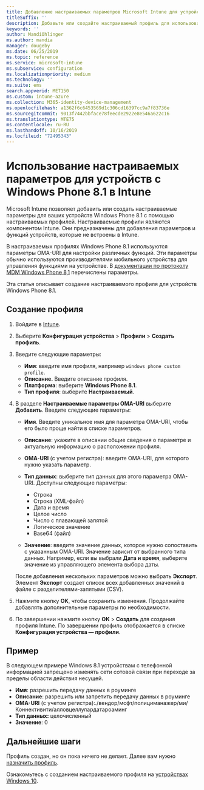 ```yaml
---
title: Добавление настраиваемых параметров Microsoft Intune для устройств Windows Phone 8.1 в Azure | Документация Майкрософт
titleSuffix: ''
description: Добавьте или создайте настраиваемый профиль для использования параметров OMA-URI для устройств под управлением Windows Phone 8.1 в Microsoft Intune.
keywords: ''
author: MandiOhlinger
ms.author: mandia
manager: dougeby
ms.date: 06/25/2019
ms.topic: reference
ms.service: microsoft-intune
ms.subservice: configuration
ms.localizationpriority: medium
ms.technology: ''
ms.suite: ems
search.appverid: MET150
ms.custom: intune-azure
ms.collection: M365-identity-device-management
ms.openlocfilehash: a1362f6c6453569d1c306cd16397cc9a7f83736e
ms.sourcegitcommit: 9013f7442bbface78feecde2922e8e546a622c16
ms.translationtype: MTE75
ms.contentlocale: ru-RU
ms.lasthandoff: 10/16/2019
ms.locfileid: "72495343"
---
```

# <a name="use-custom-settings-for-windows-phone-81-devices-in-intune"></a>Использование настраиваемых параметров для устройств с Windows Phone 8.1 в Intune

Microsoft Intune позволяет добавить или создать настраиваемые параметры для ваших устройств Windows Phone 8.1 с помощью настраиваемых профилей. Настраиваемые профили являются компонентом Intune. Они предназначены для добавления параметров и функций устройств, которые не встроены в Intune.

В настраиваемых профилях Windows Phone 8.1 используются параметры OMA-URI для настройки различных функций. Эти параметры обычно используются производителями мобильного устройства для управления функциями на устройстве. В [документации по протоколу MDM Windows Phone 8,1](https://docs.microsoft.com/previous-versions/windows/it-pro/windows-phone/dn499787(v=technet.10)) перечислены параметры.

Эта статья описывает создание настраиваемого профиля для устройств Windows Phone 8.1. 

## <a name="create-the-profile"></a>Создание профиля

1. Войдите в [Intune](https://go.microsoft.com/fwlink/?linkid=2090973).
2. Выберите **Конфигурация устройства** > **Профили** > **Создать профиль**.
3. Введите следующие параметры:

    - **Имя**: введите имя профиля, например `windows phone custom profile`.
    - **Описание.** Введите описание профиля.
    - **Платформа**: выберите **Windows Phone 8.1**.
    - **Тип профиля**: выберите **Настраиваемый**.

4. В разделе **Настраиваемые параметры OMA-URI** выберите **Добавить**. Введите следующие параметры:

    - **Имя**. Введите уникальное имя для параметра OMA-URI, чтобы его было проще найти в списке параметров.
    - **Описание**: укажите в описании общие сведения о параметре и актуальную информацию о расположении профиля.
    - **OMA-URI** (с учетом регистра): введите OMA-URI, для которого нужно указать параметр.
    - **Тип данных**: выберите тип данных для этого параметра OMA-URI. Доступны следующие параметры:

        - Строка
        - Строка (XML-файл)
        - Дата и время
        - Целое число
        - Число с плавающей запятой
        - Логическое значение
        - Base64 (файл)

    - **Значение**: введите значение данных, которое нужно сопоставить с указанным OMA-URI. Значение зависит от выбранного типа данных. Например, если вы выбрали **Дата и время**, выберите значение из управляющего элемента выбора даты.

    После добавления нескольких параметров можно выбрать **Экспорт**. Элемент **Экспорт** создает список всех добавленных значений в файле с разделителями-запятыми (CSV).

5. Нажмите кнопку **OK**, чтобы сохранить изменения. Продолжайте добавлять дополнительные параметры по необходимости.
6. По завершении нажмите кнопку **ОК**  >  **Создать** для создания профиля Intune. По завершении профиль отображается в списке **Конфигурация устройства — профили**.

## <a name="example"></a>Пример

В следующем примере Windows 8.1 устройствам с телефонной информацией запрещено изменять сети сотовой связи при переходе за пределы области действия несущей.

- **Имя**: разрешить передачу данных в роуминге
- **Описание**: разрешить или запретить передачу данных в роуминге
- **OMA-URI** (с учетом регистра):./вендор/мсфт/полициманажер/ми/Коннективити/алловцеллулардатароаминг
- **Тип данных:** целочисленный
- **Значение**: 0

## <a name="next-steps"></a>Дальнейшие шаги

Профиль создан, но он пока ничего не делает. Далее вам нужно [назначить профиль](device-profile-assign.md).

Ознакомьтесь с созданием настраиваемого профиля на [устройствах Windows 10](../custom-settings-windows-10.md).
